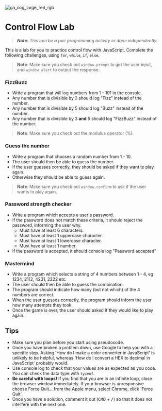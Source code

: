 ![ga_cog_large_red_rgb](https://cloud.githubusercontent.com/assets/40461/8183776/469f976e-1432-11e5-8199-6ac91363302b.png)

# Control Flow Lab

> ***Note:*** _This can be a pair programming activity or done independently._

This is a lab for you to practice control flow with JavaScript. Complete the following challenges, using `for`, `while`, `if`, `else`.


>**Note**: Make sure you check out `window.prompt` to get the user input, and `window.alert` to output the response.

### FizzBuzz

- Write a program that will log numbers from 1 - 101 in the console.
- Any number that is divisible by 3 should log "Fizz" instead of the number.
- Any number that is divisible by 5 should log "Buzz" instead of the number.
- Any number that is divisible by 3 **and** 5 should log "FizzBuzz" instead of the number.

>**Note**: Make sure you check out the modulus operator (%).

### Guess the number

- Write a program that chooses a random number from 1 - 10.
- The user should then be able to guess the number.
- If the user guesses correctly, they should be asked if they want to play again.
- Otherwise they should be able to guess again.

>**Note**: Make sure you check out `window.confirm` to ask if the user wants to play again.

### Password strength checker

- Write a program which accepts a user's password.
- If the password does not match these criteria, it should reject the password, informing the user why.
  - Must have at least 6 characters.
  - Must have at least 1 uppercase character.
  - Must have at least 1 lowercase character.
  - Must have at least 1 number.
- If the password is accepted, it should console log "Password accepted"

### Mastermind

- Write a program which selects a string of 4 numbers between 1 - 4, eg: 1234, 2112, 4231, 2222 etc.
- The user should then be able to guess the combination.
- The program should indicate how many (but not which) of the 4 numbers are correct.
- When the user guesses correctly, the program should inform the user how many attempts they took.
- Once the game is over, the user should asked if they would like to play again.


## Tips

- Make sure you plan before you start using pseudocode.
- Once you have broken a problem down, use Google to help you with a specific step. Asking 'How do I make a color converter in JavaScript' is unlikely to be helpful, whereas 'How do I convert a HEX to decimal in JavaScript' probably would.
- Use console log to check that your values are as expected as you code. You can check the data type with `typeof`.
- **Be careful with loops!** If you find that you are in an infinite loop, close the browser window immediately. If your browser is unresponsive choose Force Quit... from the Apple menu, select Chrome, click 'Force Quit'.
- Once you have a solution, comment it out (<kbd>CMD</kbd> + <kbd>/</kbd>) so that it does not interfere with the next one.
